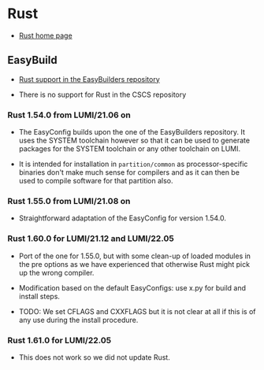# Rust

  * [Rust home page](https://www.rust-lang.org)


## EasyBuild

  * [Rust support in the EasyBuilders repository](https://github.com/easybuilders/easybuild-easyconfigs/tree/develop/easybuild/easyconfigs/r/Rust)

  * There is no support for Rust in the CSCS repository


### Rust 1.54.0 from LUMI/21.06 on

  * The EasyConfig builds upon the one of the EasyBuilders repository. It uses
    the SYSTEM toolchain however so that it can be used to generate packages
    for the SYSTEM toolchain or any other toolchain on LUMI.

  * It is intended for installation in ``partition/common`` as processor-specific
    binaries don't make much sense for compilers and as it can then be used to
    compile software for that partition also.

### Rust 1.55.0 from LUMI/21.08 on

  * Straightforward adaptation of the EasyConfig for version 1.54.0.

### Rust 1.60.0 for LUMI/21.12 and LUMI/22.05

  * Port of the one for 1.55.0, but with some clean-up of loaded modules in the pre
    options as we have experienced that otherwise Rust might pick up the wrong 
    compiler.
    
  * Modification based on the default EasyConfigs: use x.py for build and install 
    steps.
    
  * TODO: We set CFLAGS and CXXFLAGS but it is not clear at all if this is of any 
    use during the install procedure.

### Rust 1.61.0 for LUMI/22.05

  * This does not work so we did not update Rust.
